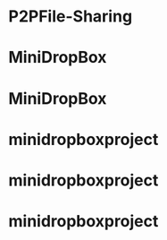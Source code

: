 # P2PFile-Sharing
# MiniDropBox
# MiniDropBox
# minidropboxproject
# minidropboxproject
# minidropboxproject
